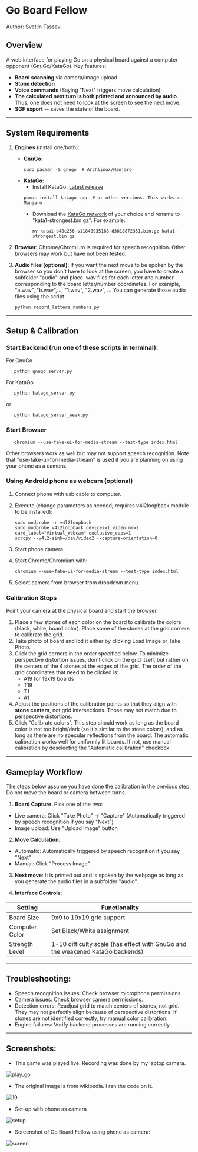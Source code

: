 # Go Board Fellow 
Author: Svetlin Tassev

## Overview  
A web interface for playing Go on a physical board against a computer opponent (GnuGo/KataGo). Key features:  
- **Board scanning** via camera/image upload  
- **Stone detection**
- **Voice commands** (Saying "Next" triggers move calculation)
- **The calculated next turn is both printed and announced by audio**. Thus, one does not need to look at the screen to see the next move. 
- **SGF export** -- saves the state of the board.


---

## System Requirements  

1. **Engines** (install one/both):  
   - **GnuGo**:  
     ```
     sudo pacman -S gnugo  # Archlinux/Manjaro
     ```
   - **KataGo**:  
     - Install KataGo: [Latest release](https://github.com/lightvector/KataGo/releases)
     ```
     pamac install katago-cpu  # or other versions. This works on Manjaro
     ```
     - Download the [KataGo network](https://katagotraining.org/) of your choice and rename to "kata1-strongest.bin.gz". For example:
       ```
       mv kata1-b40c256-s11840935168-d3818872351.bin.gz kata1-strongest.bin.gz
       ```

2. **Browser**: Chrome/Chromium is required for speech recognition. Other browsers may work but have not been tested.

3. **Audio files (optional)**: If you want the next move to be spoken by the browser so you don't have to look at the screen, you have to create a subfolder "audio" and place .wav files for each letter and number corresponding to the board letter/number coordinates. For example, "a.wav", "b.wav",..., "1.wav", "2.wav", ... You can generate those audio files using the script
    ```
    python record_letters_numbers.py
    ```
    
---

## Setup & Calibration  

### **Start Backend** (run one of these scripts in terminal):
For GnuGo

       python gnugo_server.py

    
For KataGo

       python katago_server.py

or 

       python katago_server_weak.py

### **Start Browser**

       chromium --use-fake-ui-for-media-stream --test-type index.html
   
Other browsers work as well but may not support speech recognition. Note that "use-fake-ui-for-media-stream" is used if you are planning on using your phone as a camera.

### **Using Android phone as webcam (optional)**

1. Connect phone with usb cable to computer.
2. Execute (change parameters as needed; requires v4l2loopback module to be installed):

       sudo modprobe -r v4l2loopback
       sudo modprobe v4l2loopback devices=1 video_nr=2 card_label="Virtual_Webcam" exclusive_caps=1
       scrcpy --v4l2-sink=/dev/video2 --capture-orientation=0

3. Start phone camera.
4. Start Chrome/Chromium with:

       chromium --use-fake-ui-for-media-stream --test-type index.html
       
5. Select camera from browser from dropdown menu.

### **Calibration Steps** 

Point your camera at the physical board and start the browser.

1. Place a few stones of each color on the board to calibrate the colors (black, white, board color). Place some of the stones at the grid corners to calibrate the grid.
2. Take photo of board and lod it either by clicking Load Image or Take Photo.
3. Click the grid corners in the order specified below. To minimize perspective distortion issues, don't click on the grid itself, but rather on the centers of the 4 stones at the edges of the grid. The order of the grid coordinates that need to be clicked is:
   - A19 for 19x19 boards
   - T19
   - T1
   - A1
4. Adjust the positions of the calibration points so that they align with **stone centers**, not grid intersections. Those may not match due to perspective distortions.
5. Click "Calibrate colors". This step should work as long as the board color is not too bright/dark (so it's similar to the stone colors), and as long as there are no specular reflections from the board. The automatic calibration works well for uniformly lit boards. If not, use manual calibration by deselecting the "Automatic calibration" checkbox.

---

## Gameplay Workflow  

The steps below assume you have done the calibration in the previous step. Do not move the board or camera between turns.

1. **Board Capture**. Pick one of the two:  
- Live camera: Click "Take Photo" → "Capture" (Automatically triggered by speech recognition if you say "Next")
- Image upload: Use "Upload Image" button  

2. **Move Calculation**:  
- Automatic: Automatically triggered by speech recognition if you say "Next"
- Manual: Click "Process Image".

3. **Next move**: It is printed out and is spoken by the webpage as long as you generate the audio files in a subfolder "audio".

3. **Interface Controls**:  

| Setting          | Functionality                         |
|------------------|---------------------------------------|
| Board Size       | 9x9 to 19x19 grid support             |
| Computer Color   | Set Black/White assignment            |
| Strength Level   | 1-10 difficulty scale (has effect with GnuGo and the weakened KataGo backends)          |

---

##  **Troubleshooting**:  
- Speech recognition issues: Check browser microphone permissions.
- Camera issues: Check browser camera permissions.
- Detection errors: Readjust grid to match centers of stones, not grid. They may not perfectly align because of perspective distortions. If stones are not identified correctly, try manual color calibration.
- Engine failures: Verify backend processes are running correctly.


---
## Screenshots:
 - This game was played live. Recording was done by my laptop camera.

![play_go](https://github.com/user-attachments/assets/9d6f1953-e20d-4cfe-b55e-a26713be790f)

 - The original image is from wikipedia. I ran the code on it.
  
![19](https://github.com/user-attachments/assets/91bd0fa7-7a43-476a-94d6-d2163b261d1a)

 - Set-up with phone as camera
  
![setup](https://github.com/user-attachments/assets/5aabd32f-e8f7-4c66-ae46-687b9265ca47)

 - Screenshot of Go Board Fellow using phone as camera:

![screen](https://github.com/user-attachments/assets/bc3c8952-afea-46d2-88fb-851a9ce70899)

